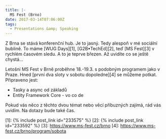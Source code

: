 ```yaml
---
title: |-
  MS Fest (Brno)
date: 2017-03-14T07:06:00Z
tags:
  - Presentations &amp; Speaking
---
```

Z Brna se stává konferenční hub. Je to jasný. Tedy alespoň v mé sociální bublině. To máme [WUG Days][1], [G2B•TechEd][2], teď [MS Fest][3] v rychlém časovém sledu. A to je teprve březen. Až uvidíte co se ještě chystá...

Letošní MS Fest v Brně proběhne 18.-19.3. s podobným programem jako v Praze. Hned [první dva sloty v sobotu dopoledne][4] se můžeme potkat. Připraveno jest:

* Tasky a async od základů
* Entity Framework Core - vo co de

Pokud vás něco z těchto dvou témat nebo věcí příbuzných zajímá, rád vás uvidím. Na dotazy bude také čas.

[1]: {% include post_link id="233575" %}
[2]: {% include post_link id="233592" %}
[3]: https://www.ms-fest.cz/brno
[4]: https://www.ms-fest.cz/brno/program/sobota